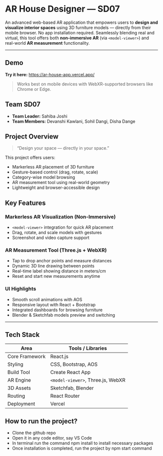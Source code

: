 # AR House Designer — SD07

An advanced web-based AR application that empowers users to **design and visualize interior spaces** using 3D furniture models — directly from their mobile browser. No app installation required. Seamlessly blending real and virtual, this tool offers both **non-immersive AR** (via `<model-viewer>`) and real-world **AR measurement** functionality.

---


## Demo

**Try it here:** https://ar-house-app.vercel.app/
> Works best on mobile devices with WebXR-supported browsers like Chrome or Edge.




##  Team SD07

- **Team Leader:** Sahiba Joshi  
- **Team Members:** Devanshi Kawlani, Sohil Dangi, Disha Dange

##  Project Overview

> “Design your space — directly in your space.”

This project offers users:
- Markerless AR placement of 3D furniture
- Gesture-based control (drag, rotate, scale)
- Category-wise model browsing
- AR measurement tool using real-world geometry
- Lightweight and browser-accessible design

## Key Features

###  Markerless AR Visualization (Non-Immersive)
- `<model-viewer>` integration for quick AR placement
- Drag, rotate, and scale models with gestures
- Screenshot and video capture support

### AR Measurement Tool (Three.js + WebXR)
- Tap to drop anchor points and measure distances
- Dynamic 3D line drawing between points
- Real-time label showing distance in meters/cm
- Reset and start new measurements anytime

### UI Highlights
- Smooth scroll animations with AOS
- Responsive layout with React + Bootstrap
- Integrated dashboards for browsing furniture
- Blender & Sketchfab models preview and switching

---
## Tech Stack


| Area              | Tools / Libraries                       |
|-------------------|------------------------------------------|
| Core Framework | React.js                                 |
| Styling        | CSS, Bootstrap, AOS                      |
|  Build Tool     | Create React App                         |
|  AR Engine      | `<model-viewer>`, Three.js, WebXR        |
|  3D Assets       | Sketchfab, Blender                       |
|  Routing        | React Router                             |
|  Deployment     | Vercel     

## How to run the project?
- Clone the github repo
- Open it in any code editor, say VS Code
- In terminal run the command npm install to install necessary packages
- Once installation is completed, run the project by npm start command

